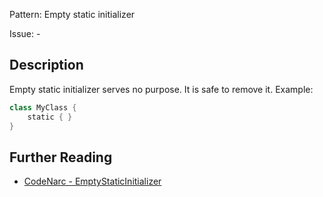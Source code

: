 Pattern: Empty static initializer

Issue: -

## Description

Empty static initializer serves no purpose. It is safe to remove it. Example:

``` groovy
class MyClass {
    static { }
}
```

## Further Reading

* [CodeNarc - EmptyStaticInitializer](http://codenarc.sourceforge.net/codenarc-rules-basic.html#EmptyStaticInitializer)